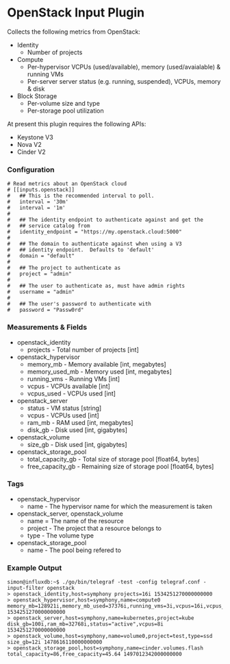 # OpenStack Input Plugin

Collects the following metrics from OpenStack:

* Identity
    * Number of projects
* Compute
    * Per-hypervisor VCPUs (used/available), memory (used/avaialable) & running VMs
    * Per-server server status (e.g. running, suspended), VCPUs, memory & disk
* Block Storage
    * Per-volume size and type
    * Per-storage pool utilization

At present this plugin requires the following APIs:

* Keystone V3
* Nova V2
* Cinder V2

### Configuration

```
# Read metrics about an OpenStack cloud
# [[inputs.openstack]]
#   ## This is the recommended interval to poll.
#   interval = '30m'
#   interval = '1m'
#
#   ## The identity endpoint to authenticate against and get the
#   ## service catalog from
#   identity_endpoint = "https://my.openstack.cloud:5000"
#
#   ## The domain to authenticate against when using a V3
#   ## identity endpoint.  Defaults to 'default'
#   domain = "default"
#
#   ## The project to authenticate as
#   project = "admin"
#
#   ## The user to authenticate as, must have admin rights
#   username = "admin"
#
#   ## The user's password to authenticate with
#   password = "Passw0rd"
```

### Measurements & Fields

* openstack_identity
    * projects - Total number of projects [int]
* openstack_hypervisor
    * memory_mb - Memory available [int, megabytes]
    * memory_used_mb - Memory used [int, megabytes]
    * running_vms - Running VMs [int]
    * vcpus - VCPUs available [int]
    * vcpus_used - VCPUs used [int]
* openstack_server
    * status - VM status [string]
    * vcpus - VCPUs used [int]
    * ram_mb - RAM used [int, megabytes]
    * disk_gb - Disk used [int, gigabytes]
* openstack_volume
    * size_gb - Disk used [int, gigabytes]
* openstack_storage_pool
    * total_capacity_gb - Total size of storage pool [float64, bytes]
    * free_capacity_gb - Remaining size of storage pool [float64, bytes]

### Tags

* openstack_hypervisor
    * name - The hypervisor name for which the measurement is taken
* openstack_server, openstack_volume
    * name = The name of the resource
    * project - The project that a resource belongs to
    * type - The volume type
* openstack_storage_pool
    * name - The pool being refered to

### Example Output

```
simon@influxdb:~$ ./go/bin/telegraf -test -config telegraf.conf -input-filter openstack
> openstack_identity,host=symphony projects=16i 1534251270000000000
> openstack_hypervisor,host=symphony,name=compute0 memory_mb=128921i,memory_mb_used=37376i,running_vms=3i,vcpus=16i,vcpus_used=10i 1534251270000000000
> openstack_server,host=symphony,name=kubernetes,project=kube disk_gb=100i,ram_mb=32768i,status="active",vcpus=8i 1534251270000000000
> openstack_volume,host=symphony,name=volume0,project=test,type=ssd size_gb=12i 1478616110000000000
> openstack_storage_pool,host=symphony,name=cinder.volumes.flash total_capacity=86,free_capacity=45.64 1497012342000000000
```
